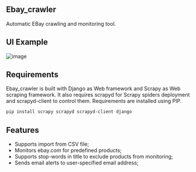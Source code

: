 ## Ebay_crawler
Automatic EBay crawling and monitoring tool.
## UI Example
![image](https://cloud.githubusercontent.com/assets/7872919/13694722/6bf79c7c-e782-11e5-8613-c9150e6e5389.png)
## Requirements
Ebay_crawler is built with Django as Web framework and Scrapy as Web scraping framework. It also requires scrapyd for Scrapy spiders deployment and scrapyd-client to control them.
Requirements are installed using PIP.
```sh
pip install scrapy scrapyd scrapyd-client django
```
## Features
* Supports import from CSV file;
* Monitors ebay.com for predefined products;
* Supports stop-words in title to exclude products from monitoring;
* Sends email alerts to user-specified email address;

